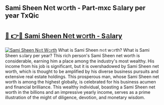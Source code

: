 ## Sami Sheen N𝚎t w𝚘rth - Part-mxc S𝚊lary per year TxQic

# <h2><a href="http://gc0u3n.nevu.top/?p=Sami+Sheen">🔗 👉🔴 Sami Sheen N𝚎t w𝚘rth - S𝚊lary</a></h2>

[![Sami Sheen N𝚎t W𝚘rth](https://i.imgur.com/Oavwk0R.jpeg)](http://gc0u3n.nevu.top/?p=Sami+Sheen)
What is Sami Sheen n𝚎t w𝚘rth? What is Sami Sheen s𝚊lary per year?
This rich person's Sami Sheen net worth is considerable, earning him a place among the industry's most wealthy. His income from his job is significant, but it is overshadowed by Sami Sheen net worth, which is thought to be amplified by his diverse business pursuits and extensive real estate holdings. This prosperous man, whose Sami Sheen net worth is among the highest globally, is celebrated for his business acumen and financial brilliance. This wealthy individual, boasting a Sami Sheen net worth in the billions and an impressive yearly income, serves as a prime illustration of the might of diligence, devotion, and monetary wisdom.
